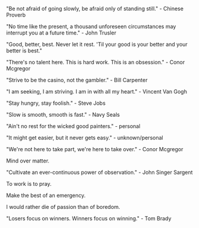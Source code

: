 "Be not afraid of going slowly, be afraid only of standing still." - Chinese Proverb

"No time like the present, a thousand unforeseen circumstances may interrupt you at a future time." - John Trusler

"Good, better, best. Never let it rest. 'Til your good is your better and your better is best." 

"There's no talent here. This is hard work. This is an obsession." - Conor Mcgregor

"Strive to be the casino, not the gambler." - Bill Carpenter

"I am seeking, I am striving. I am in with all my heart." - Vincent Van Gogh

"Stay hungry, stay foolish." - Steve Jobs

"Slow is smooth, smooth is fast." - Navy Seals

"Ain't no rest for the wicked good painters." - personal

"It might get easier, but it never gets easy." - unknown/personal

"We're not here to take part, we're here to take over." - Conor Mcgregor

Mind over matter. 

"Cultivate an ever-continuous power of observation." - John Singer Sargent

To work is to pray.

Make the best of an emergency. 

I would rather die of passion than of boredom.

"Losers focus on winners. Winners focus on winning." - Tom Brady








